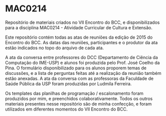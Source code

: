 MAC0214
========

Repositório de materiais criados no VII Encontro do BCC, e disponibilizados 
para a disciplina MAC0214 - Atividade Curricular de Cultura e Extensão.

Este repositório contém todas as atas de reuniões da edição de 2015 do
Encontro do BCC. As datas das reuniões, participantes e o produtor da
ata estão indicados no topo do arquivo de cada ata.

A ata da conversa entre professores do DCC (Departamento de Ciência da
Computação do IME-USP) e alunos foi produzida pelo Prof. José Coelho da Pina.
O formulário disponibilizado para os alunos proporem temas de discussões,
e a lista de perguntas feitas até a realização da reunião também estão
anexadas. A ata da conversa com as professoras da Faculdade de Saúde
Pública da USP foram produzidas por Ludmila Ferreira.

Os templates das planilhas de programação / escalonamento foram
produzidos por mim, e preenchidos colaborativamente. Todos os outros
materiais presentes nesse repositório são de minha confecção, e foram
utilizados em diferentes momentos do VII Encontro do BCC.

